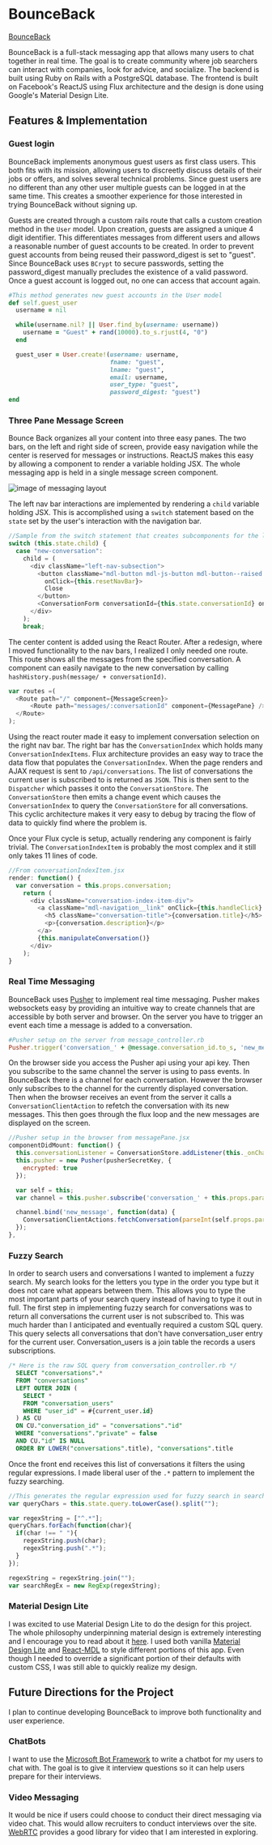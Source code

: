 # BounceBack

[BounceBack][heroku]

[heroku]: http://bounceback.work

BounceBack is a full-stack messaging app that allows many users to chat together in real time. The goal is to create community where job searchers can interact with companies, look for advice, and socialize. The backend is built using Ruby on Rails with a PostgreSQL database.   The frontend is built on Facebook's ReactJS using Flux architecture and the design is done using Google's Material Design Lite.

## Features & Implementation

### Guest login

BounceBack implements anonymous guest users as first class users. This both fits with its mission, allowing users to discreetly discuss details of their jobs or offers, and solves several technical problems. Since guest users are no different than any other user multiple guests can be logged in at the same time. This creates a smoother experience for those interested in trying BounceBack without signing up.

Guests are created through a custom rails route that calls a custom creation method in the `User` model. Upon creation, guests are assigned a unique 4 digit identifier. This differentiates messages from different users and allows a reasonable number of guest accounts to be created. In order to prevent guest accounts from being reused their password_digest is set to "guest". Since BounceBack uses `BCrypt` to secure passwords, setting the password_digest manually precludes the existence of a valid password. Once a guest account is logged out, no one can access that account again.

```ruby
#This method generates new guest accounts in the User model
def self.guest_user
  username = nil

  while(username.nil? || User.find_by(username: username))
    username = "Guest" + rand(10000).to_s.rjust(4, "0")
  end

  guest_user = User.create!(username: username,
                            fname: "guest",
                            lname: "guest",
                            email: username,
                            user_type: "guest",
                            password_digest: "guest")
end
```

### Three Pane Message Screen

Bounce Back organizes all your content into three easy panes. The two bars, on the left and right side of screen, provide easy navigation while the center is reserved for messages or instructions. ReactJS makes this easy by allowing a component to render a variable holding JSX. The whole messaging app is held in a single message screen component.

![image of messaging layout](https://raw.githubusercontent.com/a-paulson/BounceBack/master/docs/app_view.png)

The left nav bar interactions are implemented by rendering a `child` variable holding JSX. This is accomplished using a `switch` statement based on the `state` set by the user's interaction with the navigation bar.

```javascript
//Sample from the switch statement that creates subcomponents for the left nav bar.
switch (this.state.child) {
  case "new-conversation":
    child = (
      <div className="left-nav-subsection">
        <button className="mdl-button mdl-js-button mdl-button--raised side-nav-button"
          onClick={this.resetNavBar}>
          Close
        </button>
        <ConversationForm conversationId={this.state.conversationId} onFinish={this.resetNavBar}/>
      </div>
    );
    break;
```
The center content is added using the React Router. After a redesign, where I moved functionality to the nav bars, I realized I only needed one route. This route shows all the messages from the specified conversation. A component can easily navigate to the new conversation by calling `hashHistory.push(message/ + conversationId)`.

```javascript
var routes =(
  <Route path="/" component={MessageScreen}>
      <Route path="messages/:conversationId" component={MessagePane} />
  </Route>
);
```

Using the react router made it easy to implement conversation selection on the right nav bar. The right bar has the `ConversationIndex` which holds many `ConversationIndexItems`. Flux architecture provides an easy way to trace the data flow that populates the `ConversationIndex`. When the page renders and AJAX request is sent to `/api/conversations`. The list of conversations the current user is subscribed to is returned as `JSON`. This is then sent to the `Dispatcher` which passes it onto the `ConversationStore`. The `ConversationStore` then emits a change event which causes the `ConversationIndex` to query the `ConversationStore` for all conversations. This cyclic architecture makes it very easy to debug by tracing the flow of data to quickly find where the problem is.

Once your Flux cycle is setup, actually rendering any component is fairly trivial. The `ConversationIndexItem` is probably the most complex and it still only takes 11 lines of code.

```javascript
//From conversationIndexItem.jsx
render: function() {
  var conversation = this.props.conversation;
    return (
      <div className="conversation-index-item-div">
        <a className="mdl-navigation__link" onClick={this.handleClick} href="">
          <h5 className="conversation-title">{conversation.title}</h5>
          <p>{conversation.description}</p>
        </a>
        {this.manipulateConversation()}
      </div>
    );
}
```

### Real Time Messaging

BounceBack uses [Pusher](https://pusher.com/) to implement real time messaging. Pusher makes websockets easy by providing an intuitive way to create channels that are accessible by both server and browser. On the server you have to trigger an event each time a message is added to a conversation.

```Ruby
#Pusher setup on the server from message_controller.rb
Pusher.trigger('conversation_' + @message.conversation_id.to_s, 'new_message', {})
```

On the browser side you access the Pusher api using your api key. Then you subscribe to the same channel the server is using to pass events. In BounceBack there is a channel for each conversation. However the browser only subscribes to the channel for the currently displayed conversation. Then when the browser receives an event from the server it calls a `ConversationClientAction` to refetch the conversation with its new messages. This then goes through the flux loop and the new messages are displayed on the screen.

```javascript
//Pusher setup in the browser from messagePane.jsx
componentDidMount: function() {
  this.conversationListener = ConversationStore.addListener(this._onChange);
  this.pusher = new Pusher(pusherSecretKey, {
    encrypted: true
  });

  var self = this;
  var channel = this.pusher.subscribe('conversation_' + this.props.params.conversationId);

  channel.bind('new_message', function(data) {
    ConversationClientActions.fetchConversation(parseInt(self.props.params.conversationId));
  });
},
```

### Fuzzy Search

In order to search users and conversations I wanted to implement a fuzzy search. My search looks for the letters you type in the order you type but it does not care what appears between them. This allows you to type the most important parts of your search query instead of having to type it out in full. The first step in implementing fuzzy search for conversations was to return all conversations the current user is not subscribed to. This was much harder than I anticipated and eventually required a custom SQL query. This query selects all conversations that don't have conversation_user entry for the current user. Conversation_users is a join table the records a users subscriptions.

```SQL
/* Here is the raw SQL query from conversation_controller.rb */
  SELECT "conversations".*
  FROM "conversations"
  LEFT OUTER JOIN (
    SELECT *
    FROM "conversation_users"
    WHERE "user_id" = #{current_user.id}
  ) AS CU
  ON CU."conversation_id" = "conversations"."id"
  WHERE "conversations"."private" = false
  AND CU."id" IS NULL
  ORDER BY LOWER("conversations".title), "conversations".title
```

Once the front end receives this list of conversations it filters the using regular expressions. I made liberal user of the `.*` pattern to implement the fuzzy searching.

```javascript
//This generates the regular expression used for fuzzy search in searchConversations.jsx
var queryChars = this.state.query.toLowerCase().split("");

var regexString = ["^.*"];
queryChars.forEach(function(char){
  if(char !== " "){
    regexString.push(char);
    regexString.push(".*");
  }
});

regexString = regexString.join("");
var searchRegEx = new RegExp(regexString);
```

### Material Design Lite

I was excited to use Material Design Lite to do the design for this project. The whole philosophy underpinning material design is extremely interesting and I encourage you to read about it [here](https://www.google.com/design/spec/material-design/introduction.html). I used both vanilla [Material Design Lite](https://getmdl.io/index.html) and [React-MDL](https://tleunen.github.io/react-mdl/) to style different portions of this app. Even though I needed to override a significant portion of their defaults with custom CSS, I was still able to quickly realize my design.

## Future Directions for the Project

I plan to continue developing BounceBack to improve both functionality and user experience.

### ChatBots

I want to use the [Microsoft Bot Framework](https://dev.botframework.com/) to write a chatbot for my users to chat with. The goal is to give it interview questions so it can help users prepare for their interviews.

### Video Messaging

It would be nice if users could choose to conduct their direct messaging via video chat. This would allow recruiters to conduct interviews over the site. [WebRTC](https://webrtc.org/) provides a good library for video that I am interested in exploring.
